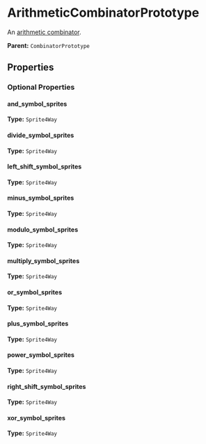 # ArithmeticCombinatorPrototype

An [arithmetic combinator](https://wiki.factorio.com/Arithmetic_combinator).

**Parent:** `CombinatorPrototype`

## Properties

### Optional Properties

#### and_symbol_sprites

**Type:** `Sprite4Way`



#### divide_symbol_sprites

**Type:** `Sprite4Way`



#### left_shift_symbol_sprites

**Type:** `Sprite4Way`



#### minus_symbol_sprites

**Type:** `Sprite4Way`



#### modulo_symbol_sprites

**Type:** `Sprite4Way`



#### multiply_symbol_sprites

**Type:** `Sprite4Way`



#### or_symbol_sprites

**Type:** `Sprite4Way`



#### plus_symbol_sprites

**Type:** `Sprite4Way`



#### power_symbol_sprites

**Type:** `Sprite4Way`



#### right_shift_symbol_sprites

**Type:** `Sprite4Way`



#### xor_symbol_sprites

**Type:** `Sprite4Way`



